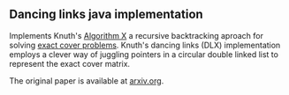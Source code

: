 Dancing links java implementation
----------------------------
Implements Knuth's [Algorithm X](http://en.wikipedia.org/wiki/Algorithm_X) a recursive backtracking aproach for solving [exact cover problems](http://en.wikipedia.org/wiki/Exact_cover).
Knuth's dancing links (DLX) implementation employs a clever way of juggling pointers in a circular double linked list to represent the exact cover matrix.


The original paper is available at [arxiv.org](http://lanl.arxiv.org/pdf/cs/0011047).
